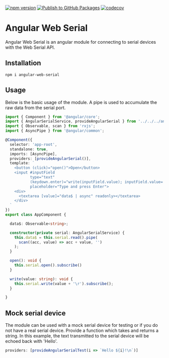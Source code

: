 [![npm version](https://badge.fury.io/js/angular-web-serial.svg?icon=si%3Anpm)](https://badge.fury.io/js/angular-web-serial)
[![Publish to GitHub Packages](https://github.com/mattfors/angular-serial/actions/workflows/build.yml/badge.svg)](https://github.com/mattfors/angular-serial/actions/workflows/build.yml)
[![codecov](https://codecov.io/github/mattfors/angular-serial/graph/badge.svg?token=GRL2B8OCW5)](https://codecov.io/github/mattfors/angular-serial)

# Angular Web Serial

Angular Web Serial is an angular module for connecting to serial devices with the Web Serial API.

## Installation

```shell
npm i angular-web-serial 
```

## Usage
Below is the basic usage of the module. A pipe is used to accumulate the raw data from the serial port. 
```typescript
import { Component } from '@angular/core';
import { AngularSerialService, provideAngularSerial } from '../../../angular-serial/src';
import { Observable, scan } from 'rxjs';
import { AsyncPipe } from '@angular/common';

@Component({
  selector: 'app-root',
  standalone: true,
  imports: [AsyncPipe],
  providers: [provideAngularSerial()],
  template: `
    <button (click)="open()">Open</button>
    <input #inputField
           type="text"
           (keydown.enter)="write(inputField.value); inputField.value=''"
           placeholder="Type and press Enter">
    <div>
      <textarea [value]="data$ | async" readonly></textarea>
    </div>
  `
})
export class AppComponent {

  data$: Observable<string>;

  constructor(private serial: AngularSerialService) {
    this.data$ = this.serial.read().pipe(
      scan((acc, value) => acc + value, '')
    );
  }

  open(): void {
    this.serial.open().subscribe()
  }

  write(value: string): void {
    this.serial.write(value + '\r').subscribe();
  }

}

```

## Mock serial device
The module can be used with a mock serial device for testing or if you do not have a real serial device. Provide a function which takes and returns a string. In this example, the text transmitted to the serial device will be echoed back with 'Hello'.  
```typescript
providers: [provideAngularSerialTest(i => `Hello ${i}!\n`)]
```
